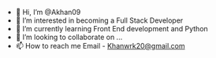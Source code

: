 - 👋 Hi, I’m @Akhan09
- 👀 I’m interested in becoming a Full Stack Developer
- 🌱 I’m currently learning Front End development and Python
- 💞️ I’m looking to collaborate on ...
- 📫 How to reach me 
Email - Khanwrk20@gmail.com

<!---
Akhan09/Akhan09 is a ✨ special ✨ repository because its `README.md` (this file) appears on your GitHub profile.
You can click the Preview link to take a look at your changes.
--->
